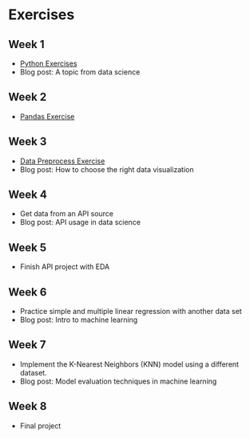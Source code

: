 # Exercises

## Week 1

- [Python Exercises](/exercises/week-1-exercise.ipynb)
- Blog post: A topic from data science

## Week 2

- [Pandas Exercise](/exercises/week-2-exercise.ipynb)

## Week 3

- [Data Preprocess Exercise](/exercises/week-3-exercise.ipynb)
- Blog post: How to choose the right data visualization

## Week 4

- Get data from an API source
- Blog post: API usage in data science

## Week 5

- Finish API project with EDA

## Week 6

- Practice simple and multiple linear regression with another data set
- Blog post: Intro to machine learning

## Week 7

- Implement the K-Nearest Neighbors (KNN) model using a different dataset.
- Blog post: Model evaluation techniques in machine learning

## Week 8

- Final project
